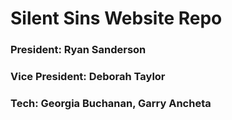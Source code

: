 # Silent Sins Website Repo

### President: Ryan Sanderson
### Vice President: Deborah Taylor

### Tech: Georgia Buchanan, Garry Ancheta
